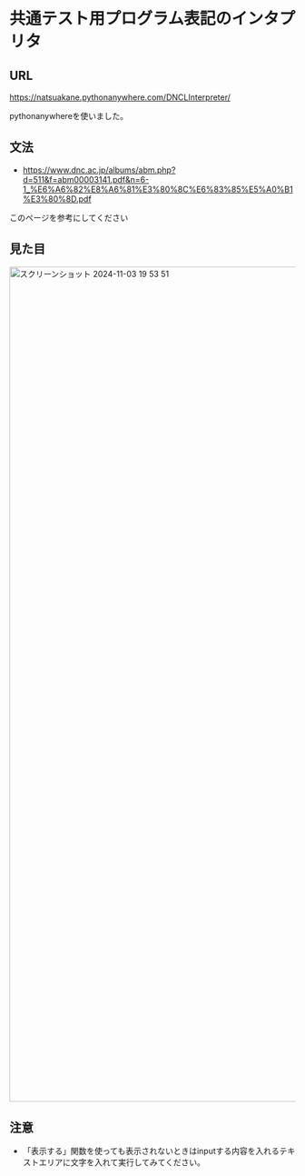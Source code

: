 # 共通テスト用プログラム表記のインタプリタ
## URL
https://natsuakane.pythonanywhere.com/DNCLInterpreter/

pythonanywhereを使いました。

## 文法
- https://www.dnc.ac.jp/albums/abm.php?d=511&f=abm00003141.pdf&n=6-1_%E6%A6%82%E8%A6%81%E3%80%8C%E6%83%85%E5%A0%B1%E3%80%8D.pdf

このページを参考にしてください

## 見た目
<img width="1470" alt="スクリーンショット 2024-11-03 19 53 51" src="https://github.com/user-attachments/assets/46ca5752-e8af-482b-ae0c-0d13855f28ed">

## 注意
- 「表示する」関数を使っても表示されないときはinputする内容を入れるテキストエリアに文字を入れて実行してみてください。
